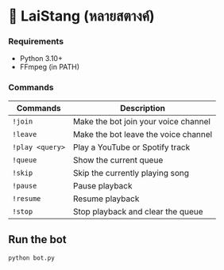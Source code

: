 # 🎵 LaiStang (หลายสตางค์)

### Requirements
- Python 3.10+
- FFmpeg (in PATH)

### Commands
| Commands         | Description |
|------------------|-------------|
| `!join`          | Make the bot join your voice channel |
| `!leave`         | Make the bot leave the voice channel |
| `!play <query>`  | Play a YouTube or Spotify track |
| `!queue`         | Show the current queue |
| `!skip`          | Skip the currently playing song |
| `!pause`         | Pause playback |
| `!resume`        | Resume playback |
| `!stop`          | Stop playback and clear the queue |

## Run the bot
```bash
python bot.py
```